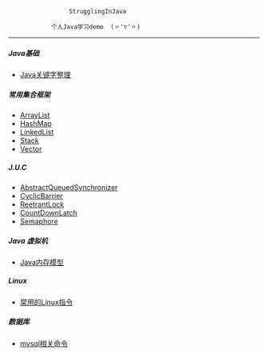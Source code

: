                     StrugglingInJava 

                个人Java学习demo  (〃'▽'〃)

---

  ##### Java基础

  - [Java关键字整理](https://github.com/CheNbXxx/java-demos/wiki/Java关键字整理)

  ##### 常用集合框架

  - [ArrayList](https://github.com/CheNbXxx/java-demos/wiki/ArrayList)
  - [HashMap](https://github.com/CheNbXxx/java-demos/wiki/HashMap)
  - [LinkedList](https://github.com/CheNbXxx/java-demos/wiki/LinkedList)
  - [Stack](https://github.com/CheNbXxx/java-demos/wiki/Stack)
  - [Vector](https://github.com/CheNbXxx/java-demos/wiki/Vector)

  ##### J.U.C

  - [AbstractQueuedSynchronizer](https://github.com/CheNbXxx/java-demos/wiki/AbstractQueuedSynchronizer)
  - [CyclicBarrier](https://github.com/CheNbXxx/java-demos/wiki/CyclicBarrier)
  - [ReetrantLock](https://github.com/CheNbXxx/java-demos/wiki/ReetrantLock)
  - [CountDownLatch](https://github.com/CheNbXxx/java-demos/wiki/CountDownLatch)
  - [Semaphore](https://github.com/CheNbXxx/java-demos/wiki/Semaphore)

  ##### Java 虚拟机

  - [Java内存模型](https://github.com/CheNbXxx/java-demos/wiki/Java内存模型)

  ##### Linux

  - [常用的Linux指令](https://github.com/CheNbXxx/java-demos/wiki/常用的Linux指令)

  ##### 数据库

  - [mysql相关命令](https://github.com/CheNbXxx/java-demos/wiki/Mysql)


